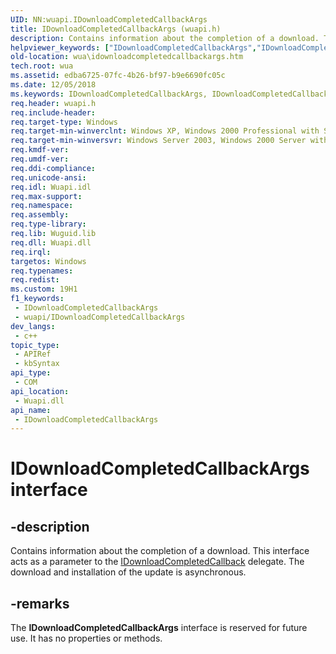 ```yaml
---
UID: NN:wuapi.IDownloadCompletedCallbackArgs
title: IDownloadCompletedCallbackArgs (wuapi.h)
description: Contains information about the completion of a download. This interface acts as a parameter to the IDownloadCompletedCallback delegate. The download and installation of the update is asynchronous.
helpviewer_keywords: ["IDownloadCompletedCallbackArgs","IDownloadCompletedCallbackArgs interface [Windows Update Agent]","IDownloadCompletedCallbackArgs interface [Windows Update Agent]","described","wua.idownloadcompletedcallbackargs","wuapi/IDownloadCompletedCallbackArgs"]
old-location: wua\idownloadcompletedcallbackargs.htm
tech.root: wua
ms.assetid: edba6725-07fc-4b26-bf97-b9e6690fc05c
ms.date: 12/05/2018
ms.keywords: IDownloadCompletedCallbackArgs, IDownloadCompletedCallbackArgs interface [Windows Update Agent], IDownloadCompletedCallbackArgs interface [Windows Update Agent],described, wua.idownloadcompletedcallbackargs, wuapi/IDownloadCompletedCallbackArgs
req.header: wuapi.h
req.include-header: 
req.target-type: Windows
req.target-min-winverclnt: Windows XP, Windows 2000 Professional with SP3 [desktop apps only]
req.target-min-winversvr: Windows Server 2003, Windows 2000 Server with SP3 [desktop apps only]
req.kmdf-ver: 
req.umdf-ver: 
req.ddi-compliance: 
req.unicode-ansi: 
req.idl: Wuapi.idl
req.max-support: 
req.namespace: 
req.assembly: 
req.type-library: 
req.lib: Wuguid.lib
req.dll: Wuapi.dll
req.irql: 
targetos: Windows
req.typenames: 
req.redist: 
ms.custom: 19H1
f1_keywords:
 - IDownloadCompletedCallbackArgs
 - wuapi/IDownloadCompletedCallbackArgs
dev_langs:
 - c++
topic_type:
 - APIRef
 - kbSyntax
api_type:
 - COM
api_location:
 - Wuapi.dll
api_name:
 - IDownloadCompletedCallbackArgs
---
```


# IDownloadCompletedCallbackArgs interface


## -description

Contains information about the completion of a download. This interface acts as a parameter to the <a href="https://docs.microsoft.com/windows/desktop/api/wuapi/nn-wuapi-idownloadcompletedcallback">IDownloadCompletedCallback</a> delegate. The download and installation of the update is asynchronous.

## -remarks

The <b>IDownloadCompletedCallbackArgs</b> interface is reserved for future use. It has no properties or methods.


